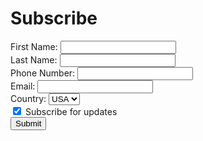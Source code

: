 # Subscribe

<form id="subscribe-form">
  <label>First Name: <input type="text" name="first_name"></label><br>
  <label>Last Name: <input type="text" name="last_name"></label><br>
  <label>Phone Number: <input type="tel" name="phone"></label><br>
  <label>Email: <input type="email" name="email"></label><br>
  <label>Country: <select name="country">
    <option value="USA">USA</option>
    <!-- Add more countries -->
  </select></label><br>
  <label><input type="checkbox" name="subscribe" checked> Subscribe for updates</label><br>
  <button type="submit">Submit</button>
</form>